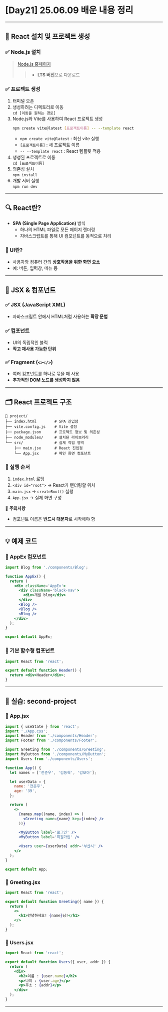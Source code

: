 # [Day21] 25.06.09 배운 내용 정리

---

## 📌 React 설치 및 프로젝트 생성

### ✅ Node.js 설치

> [Node.js 홈페이지](https://nodejs.org/ko/download)
>
> > - **LTS 버전**으로 다운로드

### ✅ 프로젝트 생성

1. 터미널 오픈
2. 생성하려는 디렉토리로 이동  
   `cd [이동을 원하는 경로]`
3. Node.js와 Vite를 사용하여 React 프로젝트 생성
   ```bash
   npm create vite@latest [프로젝트이름] -- --template react
   ```
   - `npm create vite@latest` : 최신 vite 실행
   - `[프로젝트이름]` : 새 프로젝트 이름
   - `-- --template react` : React 템플릿 적용
4. 생성된 프로젝트로 이동  
   `cd [프로젝트이름]`
5. 의존성 설치  
   `npm install`
6. 개발 서버 실행  
   `npm run dev`

---

## 🔍 React란?

- **SPA (Single Page Application)** 방식
  - 하나의 HTML 파일로 모든 페이지 렌더링
  - 자바스크립트를 통해 UI 컴포넌트를 동적으로 처리

### 🔸 UI란?

- 사용자와 컴퓨터 간의 **상호작용을 위한 화면 요소**
- 예: 버튼, 입력창, 메뉴 등

---

## 🧱 JSX & 컴포넌트

### ✅ JSX (JavaScript XML)

- 자바스크립트 안에서 HTML처럼 사용하는 **확장 문법**

### ✅ 컴포넌트

- UI의 독립적인 블럭
- **작고 재사용 가능한 단위**

### ✅ Fragment (`<></>`)

- 여러 컴포넌트를 하나로 묶을 때 사용
- **추가적인 DOM 노드를 생성하지 않음**

---

## 🗂️ React 프로젝트 구조

```
📁 project/
├── index.html        # SPA 진입점
├── vite.config.js    # Vite 설정
├── package.json      # 프로젝트 정보 및 의존성
├── node_modules/     # 설치된 라이브러리
└── src/              # 실제 작업 영역
    ├── main.jsx      # React 진입점
    └── App.jsx       # 메인 화면 컴포넌트
```

### 📌 실행 순서

1. `index.html` 로딩
2. `<div id="root">` → React가 렌더링할 위치
3. `main.jsx` → `createRoot()` 실행
4. `App.jsx` → 실제 화면 구성

📌 **주의사항**

- 컴포넌트 이름은 **반드시 대문자**로 시작해야 함

---

## 💡 예제 코드

### 📘 AppEx 컴포넌트

```jsx
import Blog from './components/Blog';

function AppEx() {
  return (
    <div className='AppEx'>
      <div className='black-nav'>
        <div>개발 blog</div>
      </div>
      <Blog />
      <Blog />
      <Blog />
    </div>
  );
}

export default AppEx;
```

### 📘 기본 함수형 컴포넌트

```jsx
import React from 'react';

export default function Header() {
  return <div>Header</div>;
}
```

---

## 🧪 실습: second-project

### 📘 App.jsx

```jsx
import { useState } from 'react';
import './App.css';
import Header from './components/Header';
import Footer from './components/Footer';

import Greeting from './components/Greeting';
import MyButton from './components/MyButton';
import Users from './components/Users';

function App() {
  let names = ['전준우', '김동혁', '감보아'];

  let userData = {
    name: '전준우',
    age: '39',
  };

  return (
    <>
      {names.map((name, index) => (
        <Greeting name={name} key={index} />
      ))}

      <MyButton label='로그인' />
      <MyButton label='회원가입' />

      <Users user={userData} addr='부산시' />
    </>
  );
}

export default App;
```

### 📘 Greeting.jsx

```jsx
import React from 'react';

export default function Greeting({ name }) {
  return (
    <>
      <h1>안녕하세요! {name}님!</h1>
    </>
  );
}
```

### 📘 Users.jsx

```jsx
import React from 'react';

export default function Users({ user, addr }) {
  return (
    <div>
      <h2>이름 : {user.name}</h2>
      <p>나이 : {user.age}</p>
      <p>주소 : {addr}</p>
    </div>
  );
}
```

---
